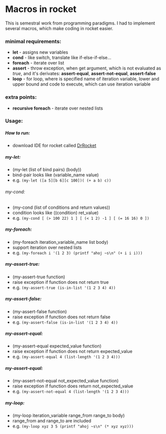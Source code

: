 # Macros in rocket

This is semestral work from programming paradigms. I had to implement several macros, which make coding in rocket easier.

### minimal requirements:

- **let** - assigns new variables
- **cond** - like switch, translate like if-else-if-else...
- **foreach** - iterate over list
- **assert** - throw exception, when get argument, which is not evaluated as _true_, and it's derivates: **assert-equal**, **assert-not-equal**, **assert-false**
- **loop** - for loop, where is specified name of iteration variable, lower and upper bound and code to execute, which can use iteration variable

### extra points:

- **recursive foreach** - iterate over nested lists

### Usage:

##### How to run:

- download IDE for rocket called [DrRocket](https://racket-lang.org/)

##### my-let:

- (my-let (list of bind pairs) (body))
- bind-pair looks like (variable_name value)
- e.g. `(my-let ([a 5][b 6][c 100])( (+ a b) c))`

###### my-cond:

- (my-cond (list of conditions and return values))
- condition looks like ((condition) ret_value)
- e.g. `(my-cond [ (> 100 22) 1 ] [ (< 1 2) -1 ] [ (= 16 16) 0 ])`

##### my-foreach:

- (my-foreach iteration_variable_name list body)
- support iteration over nested lists
- e.g. `(my-foreach i '(1 2 3) (printf "ahoj ~s\n" (+ i i i)))`

##### my-assert-true:

- (my-assert-true function)
- raise exception if function does not return true
- e.g. `(my-assert-true (is-in-list '(1 2 3 4) 4))`

##### my-assert-false:

- (my-assert-false function)
- raise exception if function does not return false
- e.g. `(my-assert-false (is-in-list '(1 2 3 4) 4))`

##### my-assert-equal:

- (my-assert-equal expected_value function)
- raise exception if function does not return expected_value
- e.g. `(my-assert-equal 4 (list-length '(1 2 3 4)))`

##### my-assert-equal:

- (my-assert-not-equal not_expected_value function)
- raise exception if function does return not_expected_value
- e.g. `(my-assert-not-equal 4 (list-length '(1 2 3 4)))`

##### my-loop:

- (my-loop iteration_variable range_from range_to body)
- range_from and range_to are included
- e.g. `(my-loop xyz 3 5 (printf "ahoj ~s\n" (* xyz xyz)))`
